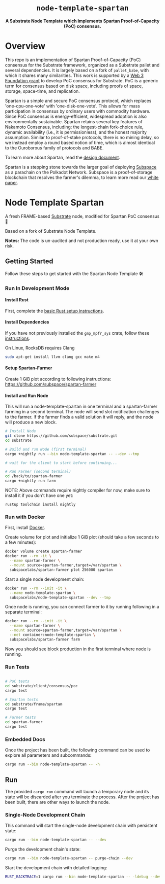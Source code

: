 <div align="center">

  <h1><code>node-template-spartan</code></h1>

  <strong>A Substrate Node Template which implements Spartan Proof-of-Capacity (PoC) consensus.</strong>

</div>

# Overview

This repo is an implementation of Spartan Proof-of-Capacity (PoC) consensus for the Substrate framework, organized as a Substrate pallet and several dependencies. It is largely based on a fork of `pallet_babe`, with which it shares many similarities. This work is supported by a [Web 3 Foundation grant](https://github.com/w3f/Open-Grants-Program/blob/master/applications/spartan_poc_consensus_module.md) to develop PoC consensus for Substrate. PoC is a generic term for consensus based on disk space, including proofs of space, storage, space-time, and replication.

Spartan is a simple and secure PoC consensus protocol, which replaces 'one-cpu-one-vote' with 'one-disk-one-vote'. This allows for mass participation in consensus by ordinary users with commodity hardware. Since PoC consensus is energy-efficient, widespread adoption is also environmentally sustainable. Spartan retains several key features of Nakamoto Consensus, including: the longest-chain fork-choice rule, dynamic availability (i.e., it is permissionless), and the honest majority assumption. Similar to proof-of-stake protocols, there is no mining delay, so we instead employ a round based notion of time, which is almost identical to the Ouroborous family of protocols and BABE.

To learn more about Spartan, read the [design document](https://github.com/subspace/substrate/blob/poc/frame/spartan/design.md).

Spartan is a stepping stone towards the larger goal of deploying [Subspace](https://www.subspace.network/) as a parachain on the Polkadot Network. Subspace is a proof-of-storage blockchain that resolves the farmer's dilemma, to learn more read our <a href="https://drive.google.com/file/d/1v847u_XeVf0SBz7Y7LEMXi72QfqirstL/view">white paper</a>.

# Node Template Spartan

A fresh FRAME-based [Substrate](https://www.substrate.io/) node, modified for Spartan PoC consensus :rocket:

Based on a fork of Substrate Node Template.

**Notes:** The code is un-audited and not production ready, use it at your own risk.

## Getting Started

Follow these steps to get started with the Spartan Node Template :hammer_and_wrench:

### Run In Development Mode

#### Install Rust

First, complete the [basic Rust setup instructions](./doc/rust-setup.md).

#### Install Dependencies
If you have not previously installed the `gmp_mpfr_sys` crate, follow these [instructions](https://docs.rs/gmp-mpfr-sys/1.3.0/gmp_mpfr_sys/index.html#building-on-gnulinux).

On Linux, RocksDB requires Clang

```bash
sudo apt-get install llvm clang gcc make m4
```

#### Setup Spartan-Farmer
Create 1 GiB plot according to following instructions: https://github.com/subspace/spartan-farmer

#### Install and Run Node

This will run a node-template-spartan in one terminal and a spartan-farmer farming in a second terminal.
The node will send slot notification challenges to the farmer.
If the farmer finds a valid solution it will reply, and the node will produce a new block.

```bash
# Install Node
git clone https://github.com/subspace/substrate.git
cd substrate

# Build and run Node (first terminal)
cargo +nightly run --bin node-template-spartan -- --dev --tmp

# wait for the client to start before continuing...

# Run Farmer (second terminal)
cd /back/to/spartan-farmer
cargo +nightly run farm
```

NOTE: Above commands require nightly compiler for now, make sure to install it if you don't have one yet:
```
rustup toolchain install nightly
```

### Run with Docker

First, install [Docker](https://docs.docker.com/get-docker/).

Create volume for plot and initialize 1 GiB plot (should take a few seconds to a few minutes):
```bash
docker volume create spartan-farmer
docker run --rm -it \
  --name spartan-farmer \
  --mount source=spartan-farmer,target=/var/spartan \
  subspacelabs/spartan-farmer plot 256000 spartan
```

Start a single node development chain:
```bash
docker run --rm --init -it \
  --name node-template-spartan \
  subspacelabs/node-template-spartan --dev --tmp
```

Once node is running, you can connect farmer to it by running following in a separate terminal:
```bash
docker run --rm --init -it \
  --name spartan-farmer \
  --mount source=spartan-farmer,target=/var/spartan \
  --net container:node-template-spartan \
  subspacelabs/spartan-farmer farm
```

Now you should see block production in the first terminal where node is running.

### Run Tests

```bash

# PoC tests
cd substrate/client/consensus/poc
cargo test

# Spartan tests
cd substrate/frame/spartan
cargo test

# Farmer tests
cd spartan-farmer
cargo test

```

### Embedded Docs

Once the project has been built, the following command can be used to explore all parameters and
subcommands:

```bash
cargo run --bin node-template-spartan -- -h
```

## Run

The provided `cargo run` command will launch a temporary node and its state will be discarded after
you terminate the process. After the project has been built, there are other ways to launch the
node.

### Single-Node Development Chain

This command will start the single-node development chain with persistent state:

```bash
cargo run --bin node-template-spartan -- --dev
```

Purge the development chain's state:

```bash
cargo run --bin node-template-spartan -- purge-chain --dev
```

Start the development chain with detailed logging:

```bash
RUST_BACKTRACE=1 cargo run --bin node-template-spartan -- -ldebug --dev
```
